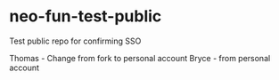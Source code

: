 # neo-fun-test-public
Test public repo for confirming SSO


Thomas - Change from fork to personal account
Bryce - from personal account
